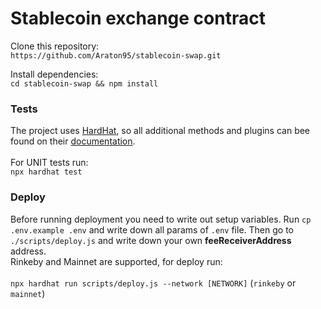 # Stablecoin exchange contract

Clone this repository: <br>
`https://github.com/Araton95/stablecoin-swap.git`

Install dependencies: <br>
`cd stablecoin-swap && npm install`

### Tests

The project uses [HardHat](https://hardhat.org/), so all additional methods and plugins can bee found on their [documentation](https://hardhat.org/getting-started/).  <br><br>
For UNIT tests run: <br>
`npx hardhat test`


### Deploy
Before running deployment you need to write out setup variables. Run `cp .env.example .env` and write down all params of `.env` file. Then go to `./scripts/deploy.js` and write down your own **feeReceiverAddress** address.<br> Rinkeby and Mainnet are supported, for deploy run: <br><br>
`npx hardhat run scripts/deploy.js --network [NETWORK]` (`rinkeby` or `mainnet`)
